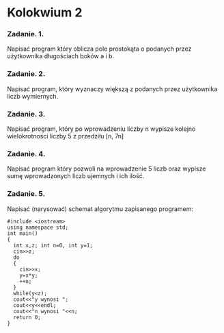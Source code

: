 # Kolokwium 2

### **Zadanie. 1.**
Napisać program który oblicza pole prostokąta o podanych przez użytkownika długościach boków a i b.

### **Zadanie. 2.**
Napisać program, który wyznaczy większą z podanych przez użytkownika liczb wymiernych.

### **Zadanie. 3.**
Napisać program, który po wprowadzeniu liczby n wypisze kolejno wielokrotności liczby 5 z przedziłu [n, 7n]

### **Zadanie. 4.**
Napisać program który pozwoli na wprowadzenie 5 liczb oraz wypisze sumę wprowadzonych liczb ujemnych i ich ilość.

### **Zadanie. 5.**
Napisać (narysować) schemat algorytmu zapisanego programem:

```
#include <iostream>
using namespace std;
int main()
{
  int x,z; int n=0, int y=1;
  cin>>z;
  do
  {
    cin>>x;
    y=x*y;
    ++n;
  }
  while(y<z);
  cout<<"y wynosi ";
  cout<<y<<endl;
  cout<<"n wynosi "<<n;
  return 0;
}
```
